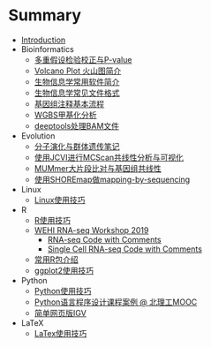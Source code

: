 # Summary

* [Introduction](README.md)
* Bioinformatics
  * [多重假设检验校正与P-value](bioinfo/p-value.md)
  * [Volcano Plot 火山图简介](bioinfo/volcano-plot.md)
  * [生物信息学常用软件简介](bioinfo/biosoft.md)
  * [生物信息学常见文件格式](bioinfo/file-format.md)
  * [基因组注释基本流程](bioinfo/genome-denovo-ann.md)
  * [WGBS甲基化分析](bioinfo/bismark-swDMR.md)
  * [deeptools处理BAM文件](bioinfo/deeptools-bam.md)
* Evolution
  * [分子演化与群体遗传笔记](evolution/evolution-notes.md)
  * [使用JCVI进行MCScan共线性分析与可视化](evolution/jcvi-MCScan.md)
  * [MUMmer大片段比对与基因组共线性](evolution/MUMmer_synteny.md)
  * [使用SHOREmap做mapping-by-sequencing](evolution/SHOREmap_mapseq.md)
* Linux
  * [Linux使用技巧](linux/linux-tips.md)
* R
  * [R使用技巧](R/R-tips.md)
  * [WEHI RNA-seq Workshop 2019](R/WEHI-intro2019.md)
    * [RNA-seq Code with Comments](R/WEHI-RNAseq.md)
    * [Single Cell RNA-seq Code with Comments](R/WEHI-scRNAseq.md)
  * [常用R包介绍](R/R-packages.md)
  * [ggplot2使用技巧](R/ggplot2-tips.md)
* Python
  * [Python使用技巧](python/python-tips.md)
  * [Python语言程序设计课程案例 @ 北理工MOOC](python/python-mooc-BIT.md)
  * [简单网页版IGV](python/python-igv.md)
* LaTeX
  * [LaTex使用技巧](latex-tips.md)

